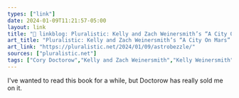 ```yaml
---
types: ["link"]
date: 2024-01-09T11:21:57-05:00
layout: link
title: "🔗 linkblog: Pluralistic: Kelly and Zach Weinersmith’s “A City On Mars” (09 Jan 2024) – Pluralistic: Daily links from Cory Doctorow'"
art_title: "Pluralistic: Kelly and Zach Weinersmith’s “A City On Mars” (09 Jan 2024) – Pluralistic: Daily links from Cory Doctorow"
art_link: "https://pluralistic.net/2024/01/09/astrobezzle/"
sources: ["pluralistic.net"]
tags: ["Cory Doctorow","Kelly and Zach Weinersmith","Kelly Weinersmith","Zach Weinersmith","AI","A City on Mars","space exploration"]
---
```

I've wanted to read this book for a while, but Doctorow has really sold me on it.
